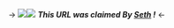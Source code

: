 -> ![](https://files.catbox.moe/8qm1i0.png)![](https://files.catbox.moe/nmlqns.png) 
***This URL was claimed By  [Seth](https://rentry.co/sethshoard) !*** <-